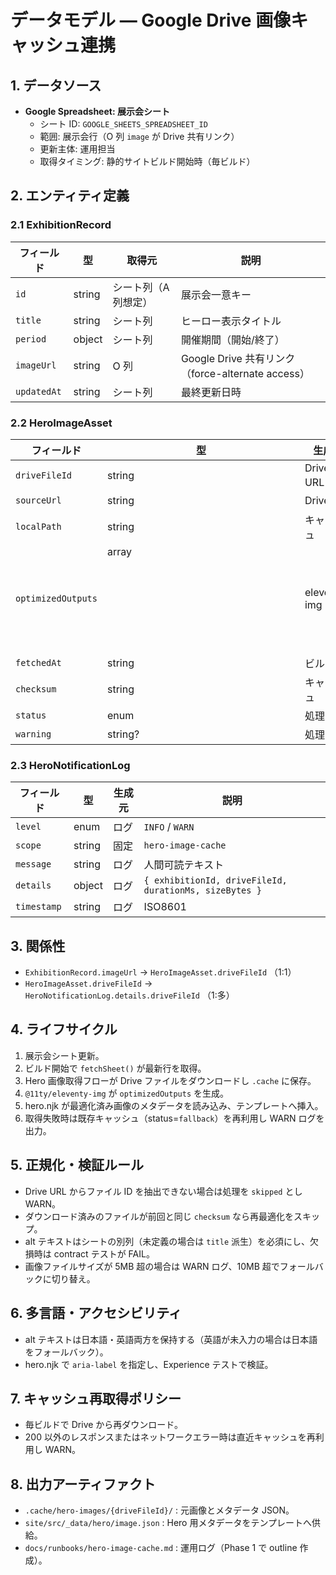 # データモデル — Google Drive 画像キャッシュ連携

## 1. データソース
- **Google Spreadsheet: 展示会シート**
  - シート ID: `GOOGLE_SHEETS_SPREADSHEET_ID`
  - 範囲: 展示会行（O 列 `image` が Drive 共有リンク）
  - 更新主体: 運用担当
  - 取得タイミング: 静的サイトビルド開始時（毎ビルド）

## 2. エンティティ定義
### 2.1 ExhibitionRecord
| フィールド | 型 | 取得元 | 説明 |
|------------|----|--------|------|
| `id` | string | シート列（A 列想定） | 展示会一意キー |
| `title` | string | シート列 | ヒーロー表示タイトル |
| `period` | object | シート列 | 開催期間（開始/終了） |
| `imageUrl` | string | O 列 | Google Drive 共有リンク（force-alternate access） |
| `updatedAt` | string | シート列 | 最終更新日時 |

### 2.2 HeroImageAsset
| フィールド | 型 | 生成元 | 説明 |
|------------|----|--------|------|
| `driveFileId` | string | Drive URL 解析 | Google Drive ファイル ID |
| `sourceUrl` | string | Drive API | ダウンロードに使用した共有 URL |
| `localPath` | string | キャッシュ | `.cache/hero-images/{driveFileId}/{revision}.orig` |
| `optimizedOutputs` | array<object> | eleventy-img | 出力画像一覧 `{ format, width, height, path }` |
| `fetchedAt` | string | ビルド | ISO8601 タイムスタンプ |
| `checksum` | string | キャッシュ | 元画像の SHA256 |
| `status` | enum | 処理 | `"success" | "fallback" | "skipped"` |
| `warning` | string? | 処理 | WARN 発生時のメッセージ |

### 2.3 HeroNotificationLog
| フィールド | 型 | 生成元 | 説明 |
|------------|----|--------|------|
| `level` | enum | ログ | `INFO` / `WARN` |
| `scope` | string | 固定 | `hero-image-cache` |
| `message` | string | ログ | 人間可読テキスト |
| `details` | object | ログ | `{ exhibitionId, driveFileId, durationMs, sizeBytes }` |
| `timestamp` | string | ログ | ISO8601 |

## 3. 関係性
- `ExhibitionRecord.imageUrl` → `HeroImageAsset.driveFileId` （1:1）
- `HeroImageAsset.driveFileId` → `HeroNotificationLog.details.driveFileId` （1:多）

## 4. ライフサイクル
1. 展示会シート更新。
2. ビルド開始で `fetchSheet()` が最新行を取得。
3. Hero 画像取得フローが Drive ファイルをダウンロードし `.cache` に保存。
4. `@11ty/eleventy-img` が `optimizedOutputs` を生成。
5. hero.njk が最適化済み画像のメタデータを読み込み、テンプレートへ挿入。
6. 取得失敗時は既存キャッシュ（status=`fallback`）を再利用し WARN ログを出力。

## 5. 正規化・検証ルール
- Drive URL からファイル ID を抽出できない場合は処理を `skipped` とし WARN。
- ダウンロード済みのファイルが前回と同じ `checksum` なら再最適化をスキップ。
- alt テキストはシートの別列（未定義の場合は `title` 派生）を必須にし、欠損時は contract テストが FAIL。
- 画像ファイルサイズが 5MB 超の場合は WARN ログ、10MB 超でフォールバックに切り替え。

## 6. 多言語・アクセシビリティ
- alt テキストは日本語・英語両方を保持する（英語が未入力の場合は日本語をフォールバック）。
- hero.njk で `aria-label` を指定し、Experience テストで検証。

## 7. キャッシュ再取得ポリシー
- 毎ビルドで Drive から再ダウンロード。
- 200 以外のレスポンスまたはネットワークエラー時は直近キャッシュを再利用し WARN。

## 8. 出力アーティファクト
- `.cache/hero-images/{driveFileId}/` : 元画像とメタデータ JSON。
- `site/src/_data/hero/image.json` : Hero 用メタデータをテンプレートへ供給。
- `docs/runbooks/hero-image-cache.md` : 運用ログ（Phase 1 で outline 作成）。
